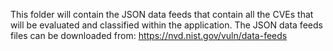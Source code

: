 This folder will contain the JSON data feeds that contain all the CVEs that will be evaluated and classified within the application.
The JSON data feeds files can be downloaded from: https://nvd.nist.gov/vuln/data-feeds